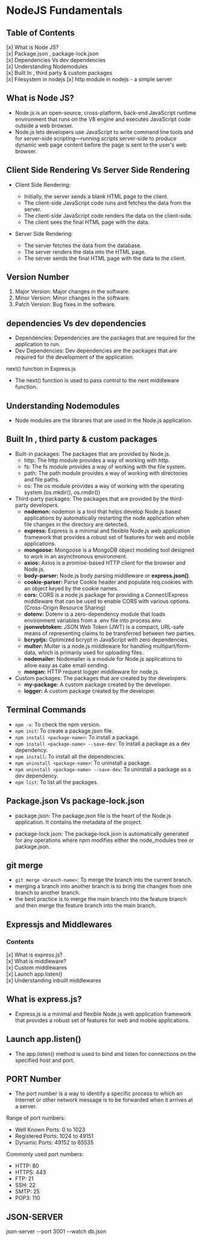 # NodeJS Fundamentals

## Table of Contents

[x] What is Node JS?  
[x] Package.json , package-lock.json  
[x] Dependencies Vs dev dependencies  
[x] Understanding Nodemodules  
[x] Built In , third party & custom packages  
[x] Filesystem in nodejs
[x] http module in nodejs - a simple server

## What is Node JS?

- Node.js is an open-source, cross-platform, back-end JavaScript runtime environment that runs on the V8 engine and executes JavaScript code outside a web browser.
- Node.js lets developers use JavaScript to write command line tools and for server-side scripting—running scripts server-side to produce dynamic web page content before the page is sent to the user's web browser.

## Client Side Rendering Vs Server Side Rendering

- Client Side Rendering:

  - Initially, the server sends a blank HTML page to the client.
  - The client-side JavaScript code runs and fetches the data from the server.
  - The client-side JavaScript code renders the data on the client-side.
  - The client sees the final HTML page with the data.

- Server Side Rendering:

  - The server fetches the data from the database.
  - The server renders the data into the HTML page.
  - The server sends the final HTML page with the data to the client.

## Version Number

1. Major Version: Major changes in the software.
2. Minor Version: Minor changes in the software.
3. Patch Version: Bug fixes in the software.

## dependencies Vs dev dependencies

- Dependencies: Dependencies are the packages that are required for the application to run.
- Dev Dependencies: Dev dependencies are the packages that are required for the development of the application.

next() function in Express.js

- The next() function is used to pass control to the next middleware function.

## Understanding Nodemodules

- Node modules are the libraries that are used in the Node.js application.

## Built In , third party & custom packages

- Built-in packages: The packages that are provided by Node.js.
  - http: The http module provides a way of working with http.
  - fs: The fs module provides a way of working with the file system.
  - path: The path module provides a way of working with directories and file paths.
  - os: The os module provides a way of working with the operating system.(os.mkdir(), os.rmdir())
- Third-party packages: The packages that are provided by the third-party developers.
  - **nodemon:** nodemon is a tool that helps develop Node.js based applications by automatically restarting the node application when file changes in the directory are detected.
  - **express:** Express is a minimal and flexible Node.js web application framework that provides a robust set of features for web and mobile applications.
  - **mongoose:** Mongoose is a MongoDB object modeling tool designed to work in an asynchronous environment.
  - **axios:** Axios is a promise-based HTTP client for the browser and Node.js.
  - **body-parser:** Node.js body parsing middleware or **express.json()**.
  - **cookie-parser:** Parse Cookie header and populate req.cookies with an object keyed by the cookie names.
  - **cors:** CORS is a node.js package for providing a Connect/Express middleware that can be used to enable CORS with various options.(Cross-Origin Resource Sharing)
  - **dotenv:** Dotenv is a zero-dependency module that loads environment variables from a .env file into process.env.
  - **jsonwebtoken:** JSON Web Token (JWT) is a compact, URL-safe means of representing claims to be transferred between two parties.
  - **bcryptjs:** Optimized bcrypt in JavaScript with zero dependencies.
  - **multer:** Multer is a node.js middleware for handling multipart/form-data, which is primarily used for uploading files.
  - **nodemailer:** Nodemailer is a module for Node.js applications to allow easy as cake email sending.
  - **morgan:** HTTP request logger middleware for node.js.
- Custom packages: The packages that are created by the developers.
  - **my-package:** A custom package created by the developer.
  - **logger:** A custom package created by the developer.

## Terminal Commands

- `npm -v`: To check the npm version.
- `npm init`: To create a package.json file.
- `npm install <package-name>`: To install a package.
- `npm install <package-name> --save-dev`: To install a package as a dev dependency.
- `npm install`: To install all the dependencies.
- `npm uninstall <package-name>`: To uninstall a package.
- `npm uninstall <package-name> --save-dev`: To uninstall a package as a dev dependency.
- `npm list`: To list all the packages.

## Package.json Vs package-lock.json

- package.json: The package.json file is the heart of the Node.js application. It contains the metadata of the project.

- package-lock.json: The package-lock.json is automatically generated for any operations where npm modifies either the node_modules tree or package.json.

## git merge

- `git merge <branch-name>`: To merge the branch into the current branch.
- merging a branch into another branch is to bring the changes from one branch to another branch.
- the best practice is to merge the main branch into the feature branch and then merge the feature branch into the main branch.

## Expressjs and Middlewares

### Contents

[x] What is express.js?  
[x] What is middleware?  
[x] Custom middlewares  
[x] Launch app.listen()  
[x] Understanding inbuilt middlewares

## What is express.js?

- Express.js is a minimal and flexible Node.js web application framework that provides a robust set of features for web and mobile applications.

## Launch app.listen()

- The app.listen() method is used to bind and listen for connections on the specified host and port.

## PORT Number

- The port number is a way to identify a specific process to which an Internet or other network message is to be forwarded when it arrives at a server.

Range of port numbers:

- Well Known Ports: 0 to 1023
- Registered Ports: 1024 to 49151
- Dynamic Ports: 49152 to 65535

Commonly used port numbers:

- HTTP: 80
- HTTPS: 443
- FTP: 21
- SSH: 22
- SMTP: 25
- POP3: 110

## JSON-SERVER

json-server --port 3001 --watch db.json
